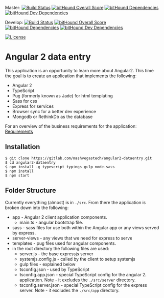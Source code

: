 Master: [![Build Status](https://travis-ci.org/dfmartin/angular2.svg?branch=master)](https://travis-ci.org/dfmartin/angular2) 
[![bitHound Overall Score](https://www.bithound.io/github/dfmartin/angular2/badges/score.svg)](https://www.bithound.io/github/dfmartin/angular2)
[![bitHound Dependencies](https://www.bithound.io/github/dfmartin/angular2/badges/dependencies.svg)](https://www.bithound.io/github/dfmartin/angular2/master/dependencies/npm)
[![bitHound Dev Dependencies](https://www.bithound.io/github/dfmartin/angular2/badges/devDependencies.svg)](https://www.bithound.io/github/dfmartin/angular2/master/dependencies/npm)

Develop: [![Build Status](https://travis-ci.org/dfmartin/angular2.svg?branch=develop)](https://travis-ci.org/dfmartin/angular2) 
[![bitHound Overall Score](https://www.bithound.io/github/dfmartin/angular2/badges/score.svg)](https://www.bithound.io/github/dfmartin/angular2)
[![bitHound Dependencies](https://www.bithound.io/github/dfmartin/angular2/badges/dependencies.svg)](https://www.bithound.io/github/dfmartin/angular2/develop/dependencies/npm)
[![bitHound Dev Dependencies](https://www.bithound.io/github/dfmartin/angular2/badges/devDependencies.svg)](https://www.bithound.io/github/dfmartin/develop/master/dependencies/npm)

[![License](http://img.shields.io/badge/license-MIT-blue.svg)](https://raw.githubusercontent.com/iron/iron/master/LICENSE)

# Angular 2 data entry

This application is an opportunity to learn more about Angular2.  This time the goal is to create an application that implements the following:
- Angular 2
- TypeScript
- Pug (formerly known as Jade) for html templating
- Sass for css
- Express for services
- Browser sync for a better dev experience
- Mongodb or RethinkDb as the database

For an overview of the business requirements for the application: [Requirements](https://github.com/dfmartin/angular2/blob/master/docs/requirements.md)


## Installation
```
$ git clone https://gitlab.com/nashvegastech/angular2-dataentry.git
$ cd angular2-dataentry
$ npm install -g typescript typings gulp node-sass
$ npm install
$ npm start 
```
## Folder Structure
Currently everything (almost) is in ```./src```.  From there the application is broken down into the following:
* app - Angular 2 client application components.
    * main.ts - angular bootstrap file.
* sass - sass files for use both within the Angular app or any views served by express.
* server-views - any views that we need for express to serve
* templates - pug files used for angular components.
* in the root directory the following files are used:
    * server.js - the base expressjs server
    * systemjs.config.js - called by the client to setup systemjs
    * gulp files - explained below
    * tsconfig.json - used by TypeScript
    * tsconfig.app.json - special TypeScript config for the angular 2. application. Note - it excludes the ```./src/server``` directory.
    * tsconfig.server.json - special TypeScript config for the express server.  Note - it excludes the ```./src/app``` directory.
